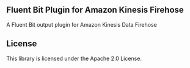 ## Fluent Bit Plugin for Amazon Kinesis Firehose

A Fluent Bit output plugin for Amazon Kinesis Data Firehose

## License

This library is licensed under the Apache 2.0 License. 
